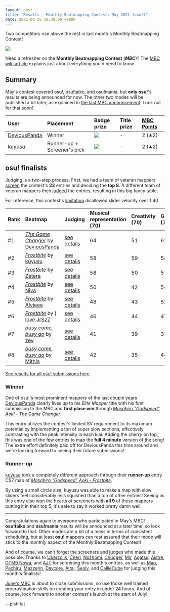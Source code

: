 ```yaml
---
layout: post
title: "Results - Monthly Beatmapping Contest: May 2021 (osu!)"
date: 2021-06-25 18:30:00 +0000
---
```


Two competitors rise above the rest in last month's Monthly Beatmapping Contest!

![](/wiki/shared/news/banners/monthly-beatmapping-contest.png)

Need a refresher on the **Monthly Beatmapping Contest** (***MBC***)? The [MBC wiki article](/wiki/Contests/Monthly_Beatmapping_Contest) explains just about everything you'd need to know.

## Summary

May's contest covered osu!, osu!taiko, and osu!mania, but **only osu!**'s results are being announced for now. The other two modes will be published a bit later, as explained in [the last MBC announcement](https://osu.ppy.sh/home/news/2021-06-07-monthly-beatmapping-contest-june-2021#schedule). Look out for that soon!

| User | Placement | Badge prize | Title prize | [MBC Points](/wiki/Contests/Monthly_Beatmapping_Contest#rewards) |
| :-- | :-- | :-- | :-- | :-- |
| [DeviousPanda](https://osu.ppy.sh/users/4966334) | Winner | ![](https://assets.ppy.sh/profile-badges/mbc-2020-1.png) | - | 2 (⯅2) |
| [kuyusu](https://osu.ppy.sh/users/11758667) | Runner-up + Screener's pick | ![](https://assets.ppy.sh/profile-badges/mbc-2020-1.png) | - | 2 (⯅2) |

## osu! finalists

Judging is a two-step process. First, we had a team of veteran mappers [screen](/wiki/Contests/Monthly_Beatmapping_Contest#screening) the contest's **23** entries and deciding the **top 8**. A different team of veteran mappers then [judged](/wiki/Contests/Monthly_Beatmapping_Contest#judging) the entries, resulting in this big fancy table.

For reference, this contest's [limitation](https://osu.ppy.sh/home/news/2021-05-09-monthly-beatmapping-contest-may-2021#limitation) disallowed slider velocity over 1.40

| Rank | Beatmap | Judging | Musical representation (70) | Creativity (70) | Gameplay (70) | Limitation (35) | Total (raw/standardized) |
| :-- | :-- | :-- | :-- | :-- | :-- | :-- | :-- |
| \#1 | [*The Game Changer*](https://osu.ppy.sh/beatmapsets/1501472) by [DeviousPanda](https://osu.ppy.sh/users/4966334) | [see details](https://mappersguild.com/contests/results?submission=60aff5317edff1508cf083d4) | 64 | 51 | 62 | 32 | **209** (**8.22**) |
| \#2 | [*Frostbite*](https://osu.ppy.sh/beatmapsets/1501495) by [kuyusu](https://osu.ppy.sh/users/11758667) | [see details](https://mappersguild.com/contests/results?submission=60aff52f7edff1508cf083a6) | 58 | 59 | 58 | 31 | **206** (**6.91**) |
| \#3 | [*Frostbite*](https://osu.ppy.sh/beatmapsets/1501475) by [Zetera](https://osu.ppy.sh/users/587737) | [see details](https://mappersguild.com/contests/results?submission=60aff5307edff1508cf083c0) | 58 | 50 | 57 | 28 | **193** (**4.01**) |
| \#4 | [*Frostbite*](https://osu.ppy.sh/beatmapsets/1501511) by [Niva](https://osu.ppy.sh/users/197805) | [see details](https://mappersguild.com/contests/results?submission=60aff52f7edff1508cf083ab) | 50 | 42 | 54 | 26 | **172** (**0.07**) |
| \#5 | [*Frostbite*](https://drive.google.com/file/d/1NyRVOb_R89KfYzantHdKIsHWFVBetIqt/view?usp=sharing) by [Alvieee](https://osu.ppy.sh/users/3579669) | [see details](https://mappersguild.com/contests/results?submission=60aff5307edff1508cf083bc) | 48 | 43 | 52 | 25 | **168** (**-1.87**) |
| \#6 | [*Frostbite*](https://osu.ppy.sh/beatmapsets/1501483) by [I love JrSzZ](https://osu.ppy.sh/users/6750761) | [see details](https://mappersguild.com/contests/results?submission=60aff5317edff1508cf083ca) | 46 | 44 | 47 | 25 | **162** (**-4.15**) |
| \#7 | [*busy come, busy go*](https://osu.ppy.sh/beatmapsets/1501489) by [zev](https://osu.ppy.sh/users/7089648) | [see details](https://mappersguild.com/contests/results?submission=60aff5307edff1508cf083c4) | 41 | 39 | 37 | 28 | **145** (**-6.47**) |
| \#8 | [*busy come, busy go*](https://osu.ppy.sh/beatmapsets/1501473) by [Mithia](https://osu.ppy.sh/users/9748438) | [see details](https://mappersguild.com/contests/results?submission=60aff5307edff1508cf083b1) | 42 | 35 | 44 | 25 | **146** (**-6.73**) |

[See results for all osu! submissions here](https://mappersguild.com/contests/results?contest=60aff4c27edff1508cf083a3)

### Winner

One of osu!'s most prominent mappers of the last couple years [DeviousPanda](https://osu.ppy.sh/users/4966334) clearly lives up to his *Elite Mapper* title with his first submission to the MBC and **first place win** through [*Masahiro "Godspeed" Aoki - The Game Changer*](https://osu.ppy.sh/beatmapsets/1501472). 

This entry utilizes the contest's limited SV requirement to its maximum potential by implementing a ton of super slow sections, effectively contrasting with the peak intensity in each kiai. Adding the cherry on top, this was one of the few entries to map the **full 4 minute** version of the song! The extra effort definitely paid off for DeviousPanda this time around and we're looking forward to seeing their future submissions!

### Runner-up

[kuyusu](https://osu.ppy.sh/users/11758667) took a completely different approach through their **runner-up** entry CS7 map of [*Masahiro "Godspeed" Aoki - Frostbite*](https://osu.ppy.sh/beatmapsets/1501495).

By using a small circle size, kuyusu was able to make a map with slow sliders feel considerably less squished than a ton of other entries! Seeing as this entry also won the hearts of screeners with **all 9** of these mappers putting it in their top 5, it's safe to say it worked pretty damn well.

---

Congratulations again to everyone who participated in May's MBC! **osu!taiko** and **osu!mania** results will be announced at a later time, so look forward to that. Other modes are a bit of a mess in terms of consistent scheduling, but at least **osu!** mappers can rest assured that their mode will stick to the *monthly* aspect of the Monthly Beatmapping Contest!

And of course, we can't forget the screeners and judges who made this possible. Thanks to [Uberzolik](https://osu.ppy.sh/users/1314547), [Cheri](https://osu.ppy.sh/users/5226970), [Nozhomi](https://osu.ppy.sh/users/2716981), [Chugger](https://osu.ppy.sh/users/4491713), [Mir](https://osu.ppy.sh/users/8688812), [Agatsu](https://osu.ppy.sh/users/5579871), [Aistre](https://osu.ppy.sh/users/4879380), [DTM9 Nowa](https://osu.ppy.sh/users/5428909), and [AJT](https://osu.ppy.sh/users/3181083) for screening this month's entries, as well as [Mao](https://osu.ppy.sh/users/2204515), [Pachiru](https://osu.ppy.sh/users/2850983), [Mazzerin](https://osu.ppy.sh/users/2942381), [Daycore](https://osu.ppy.sh/users/5596337), [Altai](https://osu.ppy.sh/users/5745865), [Seolv](https://osu.ppy.sh/users/8067876), and [CallieCube](https://osu.ppy.sh/users/7535045) for judging this month's finalists!

[June's MBC](https://osu.ppy.sh/home/news/2021-06-07-monthly-beatmapping-contest-june-2021) is about to close submissions, so use those well trained procrastination skills on creating your entry in under 24 hours. And of course, look forward to another contest's launch at the start of July!

—pishifat
